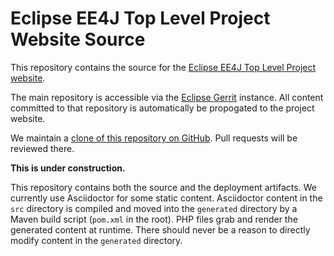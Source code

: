 # Eclipse EE4J Top Level Project Website Source

This repository contains the source for the [Eclipse EE4J Top Level Project website](http://www.eclipse.org/ee4j).

The main repository is accessible via the [Eclipse Gerrit](https://git.eclipse.org/r/#/admin/projects/www.eclipse.org/ee4j) instance. All content committed to that repository is automatically be propogated to the project website.

We maintain a [clone of this repository on GitHub](https://github.com/eclipse-ee4j/ee4j-website). Pull requests will be reviewed there.

**This is under construction.**

This repository contains both the source and the deployment artifacts. We currently use Asciidoctor for some static content. Asciidoctor content in the `src` directory is compiled and moved into the `generated` directory by a Maven build script (`pom.xml` in the root). PHP files grab and render the generated content at runtime. There should never be a reason to directly modify content in the `generated` directory.
